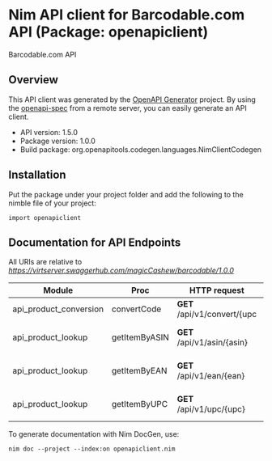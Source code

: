 # Nim API client for Barcodable.com API (Package: openapiclient)

Barcodable.com API

## Overview

This API client was generated by the [OpenAPI Generator](https://openapi-generator.tech) project.  By using the [openapi-spec](https://openapis.org) from a remote server, you can easily generate an API client.

- API version: 1.5.0
- Package version: 1.0.0
- Build package: org.openapitools.codegen.languages.NimClientCodegen

## Installation

Put the package under your project folder and add the following to the nimble file of your project:

```
import openapiclient
```

## Documentation for API Endpoints

All URIs are relative to *https://virtserver.swaggerhub.com/magicCashew/barcodable/1.0.0*

Module | Proc | HTTP request | Description
------------ | ------------- | ------------- | -------------
api_product_conversion | convertCode | **GET** /api/v1/convert/{upc | ean | asin} | Convert between UPC, EAN, and ASIN product codes.
api_product_lookup | getItemByASIN | **GET** /api/v1/asin/{asin} | Find item by asin code
api_product_lookup | getItemByEAN | **GET** /api/v1/ean/{ean} | Find item by UPC code
api_product_lookup | getItemByUPC | **GET** /api/v1/upc/{upc} | Find item by UPC code


To generate documentation with Nim DocGen, use:

```
nim doc --project --index:on openapiclient.nim
```

